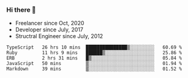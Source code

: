 ### Hi there 👋

- Freelancer since Oct, 2020
- Developer since July, 2017
- Structral Engineer since July, 2012

<!--START_SECTION:waka-->
```text
TypeScript   26 hrs 10 mins  ███████████████▒░░░░░░░░░   60.69 % 
Ruby         11 hrs 9 mins   ██████▒░░░░░░░░░░░░░░░░░░   25.86 % 
ERB          2 hrs 31 mins   █▒░░░░░░░░░░░░░░░░░░░░░░░   05.84 % 
JavaScript   50 mins         ▒░░░░░░░░░░░░░░░░░░░░░░░░   01.94 % 
Markdown     39 mins         ▒░░░░░░░░░░░░░░░░░░░░░░░░   01.52 % 
```
<!--END_SECTION:waka-->
